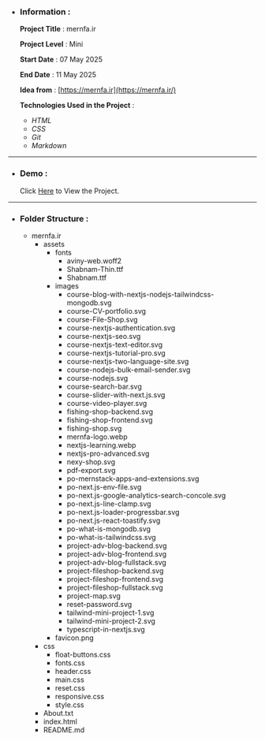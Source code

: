 - ### Information :

  **Project Title** : mernfa.ir

  **Project Level** : Mini

  **Start Date** : 07 May 2025

  **End Date** : 11 May 2025

  **Idea from** : [https://mernfa.ir](https://mernfa.ir/)

  **Technologies Used in the Project** :

  - _HTML_
  - _CSS_
  - _Git_
  - _Markdown_

---

- ### Demo :

  Click [Here](https://hojjatgholamzadeh1997.github.io/mernfa.ir/) to View the Project.

---

- ### Folder Structure :

  - mernfa.ir
    - assets
      - fonts
        - aviny-web.woff2
        - Shabnam-Thin.ttf
        - Shabnam.ttf
      - images
        - course-blog-with-nextjs-nodejs-tailwindcss-mongodb.svg
        - course-CV-portfolio.svg
        - course-File-Shop.svg
        - course-nextjs-authentication.svg
        - course-nextjs-seo.svg
        - course-nextjs-text-editor.svg
        - course-nextjs-tutorial-pro.svg
        - course-nextjs-two-language-site.svg
        - course-nodejs-bulk-email-sender.svg
        - course-nodejs.svg
        - course-search-bar.svg
        - course-slider-with-next.js.svg
        - course-video-player.svg
        - fishing-shop-backend.svg
        - fishing-shop-frontend.svg
        - fishing-shop.svg
        - mernfa-logo.webp
        - nextjs-learning.webp
        - nextjs-pro-advanced.svg
        - nexy-shop.svg
        - pdf-export.svg
        - po-mernstack-apps-and-extensions.svg
        - po-next.js-env-file.svg
        - po-next.js-google-analytics-search-concole.svg
        - po-next.js-line-clamp.svg
        - po-next.js-loader-progressbar.svg
        - po-next.js-react-toastify.svg
        - po-what-is-mongodb.svg
        - po-what-is-tailwindcss.svg
        - project-adv-blog-backend.svg
        - project-adv-blog-frontend.svg
        - project-adv-blog-fullstack.svg
        - project-fileshop-backend.svg
        - project-fileshop-frontend.svg
        - project-fileshop-fullstack.svg
        - project-map.svg
        - reset-password.svg
        - tailwind-mini-project-1.svg
        - tailwind-mini-project-2.svg
        - typescript-in-nextjs.svg
      - favicon.png
    - css
      - float-buttons.css
      - fonts.css
      - header.css
      - main.css
      - reset.css
      - responsive.css
      - style.css
    - About.txt
    - index.html
    - README.md
